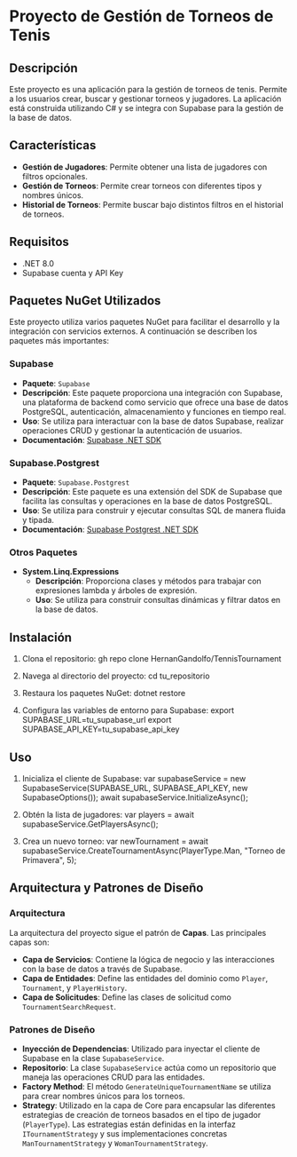 # Proyecto de Gestión de Torneos de Tenis

## Descripción

Este proyecto es una aplicación para la gestión de torneos de tenis. Permite a los usuarios crear, buscar y gestionar torneos y jugadores. La aplicación está construida utilizando C# y se integra con Supabase para la gestión de la base de datos.

## Características

- **Gestión de Jugadores**: Permite obtener una lista de jugadores con filtros opcionales.
- **Gestión de Torneos**: Permite crear torneos con diferentes tipos y nombres únicos.
- **Historial de Torneos**: Permite buscar bajo distintos filtros en el historial de torneos.

## Requisitos

- .NET 8.0 
- Supabase cuenta y API Key

## Paquetes NuGet Utilizados

Este proyecto utiliza varios paquetes NuGet para facilitar el desarrollo y la integración con servicios externos. A continuación se describen los paquetes más importantes:

### Supabase

- **Paquete**: `Supabase`
- **Descripción**: Este paquete proporciona una integración con Supabase, una plataforma de backend como servicio que ofrece una base de datos PostgreSQL, autenticación, almacenamiento y funciones en tiempo real.
- **Uso**: Se utiliza para interactuar con la base de datos Supabase, realizar operaciones CRUD y gestionar la autenticación de usuarios.
- **Documentación**: [Supabase .NET SDK](https://github.com/supabase-community/supabase-csharp)

### Supabase.Postgrest

- **Paquete**: `Supabase.Postgrest`
- **Descripción**: Este paquete es una extensión del SDK de Supabase que facilita las consultas y operaciones en la base de datos PostgreSQL.
- **Uso**: Se utiliza para construir y ejecutar consultas SQL de manera fluida y tipada.
- **Documentación**: [Supabase Postgrest .NET SDK](https://github.com/supabase-community/supabase-csharp)

### Otros Paquetes

- **System.Linq.Expressions**
  - **Descripción**: Proporciona clases y métodos para trabajar con expresiones lambda y árboles de expresión.
  - **Uso**: Se utiliza para construir consultas dinámicas y filtrar datos en la base de datos.

## Instalación

1. Clona el repositorio:
    gh repo clone HernanGandolfo/TennisTournament

2. Navega al directorio del proyecto:
    cd tu_repositorio

3. Restaura los paquetes NuGet:
    dotnet restore

4. Configura las variables de entorno para Supabase:
export SUPABASE_URL=tu_supabase_url
export SUPABASE_API_KEY=tu_supabase_api_key
    


## Uso

1. Inicializa el cliente de Supabase:
    var supabaseService = new SupabaseService(SUPABASE_URL, SUPABASE_API_KEY, new SupabaseOptions());
    await supabaseService.InitializeAsync();

2. Obtén la lista de jugadores:
    var players = await supabaseService.GetPlayersAsync();

3. Crea un nuevo torneo:
    var newTournament = await supabaseService.CreateTournamentAsync(PlayerType.Man, "Torneo de Primavera", 5);


## Arquitectura y Patrones de Diseño

### Arquitectura

La arquitectura del proyecto sigue el patrón de **Capas**. Las principales capas son:

- **Capa de Servicios**: Contiene la lógica de negocio y las interacciones con la base de datos a través de Supabase.
- **Capa de Entidades**: Define las entidades del dominio como `Player`, `Tournament`, y `PlayerHistory`.
- **Capa de Solicitudes**: Define las clases de solicitud como `TournamentSearchRequest`.

### Patrones de Diseño

- **Inyección de Dependencias**: Utilizado para inyectar el cliente de Supabase en la clase `SupabaseService`.
- **Repositorio**: La clase `SupabaseService` actúa como un repositorio que maneja las operaciones CRUD para las entidades.
- **Factory Method**: El método `GenerateUniqueTournamentName` se utiliza para crear nombres únicos para los torneos.
- **Strategy**: Utilizado en la capa de Core para encapsular las diferentes estrategias de creación de torneos basados en el tipo de jugador (`PlayerType`). Las estrategias están definidas en la interfaz `ITournamentStrategy` y sus implementaciones concretas `ManTournamentStrategy` y `WomanTournamentStrategy`.



